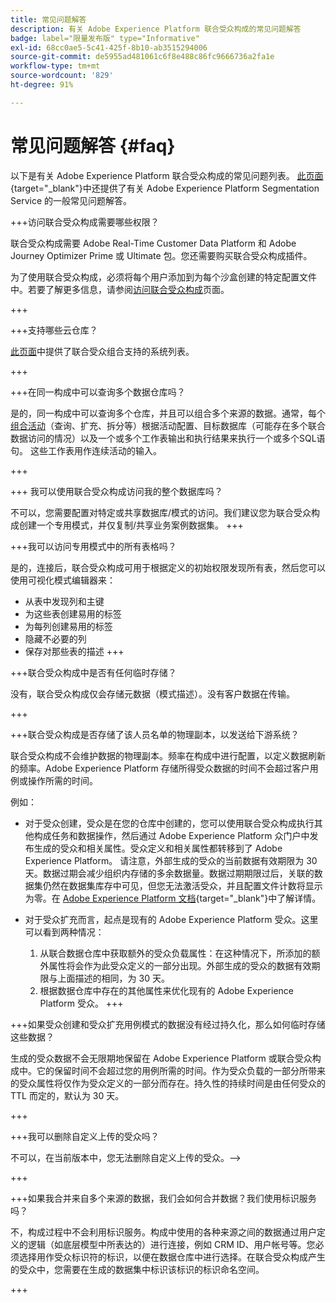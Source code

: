 ```yaml
---
title: 常见问题解答
description: 有关 Adobe Experience Platform 联合受众构成的常见问题解答
badge: label="限量发布版" type="Informative"
exl-id: 68cc0ae5-5c41-425f-8b10-ab3515294006
source-git-commit: de5955ad481061c6f8e488c86fc9666736a2fa1e
workflow-type: tm+mt
source-wordcount: '829'
ht-degree: 91%

---
```


# 常见问题解答 {#faq}

以下是有关 Adobe Experience Platform 联合受众构成的常见问题列表。 [此页面](https://experienceleague.adobe.com/zh-hans/docs/experience-platform/segmentation/faq){target="_blank"}中还提供了有关 Adobe Experience Platform Segmentation Service 的一般常见问题解答。


+++访问联合受众构成需要哪些权限？

联合受众构成需要 Adobe Real-Time Customer Data Platform 和 Adobe Journey Optimizer Prime 或 Ultimate 包。您还需要购买联合受众构成插件。

为了使用联合受众构成，必须将每个用户添加到为每个沙盒创建的特定配置文件中。若要了解更多信息，请参阅[访问联合受众构成](access-prerequisites.md)页面。

+++

+++支持哪些云仓库？

[此页面](../start/access-prerequisites.md#supported-systems)中提供了联合受众组合支持的系统列表。

+++


+++在同一构成中可以查询多个数据仓库吗？

是的，同一构成中可以查询多个仓库，并且可以组合多个来源的数据。通常，每个[组合活动](../compositions/orchestrate-activities.md)（查询、扩充、拆分等）根据活动配置、目标数据库（可能存在多个联合数据访问的情况）以及一个或多个工作表输出和执行结果来执行一个或多个SQL语句。 这些工作表用作连续活动的输入。

+++

+++ 我可以使用联合受众构成访问我的整个数据库吗？

不可以，您需要配置对特定或共享数据库/模式的访问。我们建议您为联合受众构成创建一个专用模式，并仅复制/共享业务案例数据集。
+++

+++我可以访问专用模式中的所有表格吗？

是的，连接后，联合受众构成可用于根据定义的初始权限发现所有表，然后您可以使用可视化模式编辑器来：

* 从表中发现列和主键
* 为这些表创建易用的标签
* 为每列创建易用的标签
* 隐藏不必要的列
* 保存对那些表的描述
+++

+++联合受众构成中是否有任何临时存储？

没有，联合受众构成仅会存储元数据（模式描述）。没有客户数据在传输。<!--The Audience export flow is done directly from Adobe Experience Platform Audience Portal (via [Destination](../connections/destinations.md)) to the customer database. The creation and update flow is done directly from your data warehouse database to Adobe Experience Platform Audience Portal.-->

+++

+++联合受众构成是否存储了该人员名单的物理副本，以发送给下游系统？

联合受众构成不会维护数据的物理副本。频率在构成中进行配置，以定义数据刷新的频率。Adobe Experience Platform 存储所得受众数据的时间不会超过客户用例或操作所需的时间。

例如：

* 对于受众创建，受众是在您的仓库中创建的，您可以使用联合受众构成执行其他构成任务和数据操作，然后通过 Adobe Experience Platform 众门户中发布生成的受众和相关属性。受众定义和相关属性都转移到了 Adobe Experience Platform。
请注意，外部生成的受众的当前数据有效期限为 30 天。数据过期会减少组织内存储的多余数据量。数据过期期限过后，关联的数据集仍然在数据集库存中可见，但您无法激活受众，并且配置文件计数将显示为零。在 [Adobe Experience Platform 文档](https://experienceleague.adobe.com/zh-hans/docs/experience-platform/segmentation/faq#how-long-do-externally-generated-audiences-last-for){target="_blank"}中了解详情。

* 对于受众扩充而言，起点是现有的 Adobe Experience Platform 受众。这里可以看到两种情况：
   1. 从联合数据仓库中获取额外的受众负载属性：在这种情况下，所添加的额外属性将会作为此受众定义的一部分出现。外部生成的受众的数据有效期限与上面描述的相同，为 30 天。
   1. 根据数据仓库中存在的其他属性来优化现有的 Adobe Experience Platform 受众。<!--For example, you have an audience of customers who have shown interest in a particular product on the website for the last two months. You now want to take this audience and further segment it using Federated Audience Composition to only include customers who have a high credit score. The credit score is deemed sensitive and individual credit score data points are not copied over from the data warehouse.-->
+++

+++如果受众创建和受众扩充用例模式的数据没有经过持久化，那么如何临时存储这些数据？

生成的受众数据不会无限期地保留在 Adobe Experience Platform 或联合受众构成中。它的保留时间不会超过您的用例所需的时间。作为受众负载的一部分所带来的受众属性将仅作为受众定义的一部分而存在。持久性的持续时间是由任何受众的 TTL 而定的，默认为 30 天。

+++

+++我可以删除自定义上传的受众吗？

不可以，在当前版本中，您无法删除自定义上传的受众。-->

+++

+++如果我合并来自多个来源的数据，我们会如何合并数据？我们使用标识服务吗？

不，构成过程中不会利用标识服务。构成中使用的各种来源之间的数据通过用户定义的逻辑（如底层模型中所表达的）进行连接，例如 CRM ID、用户帐号等。您必须选择用作受众标识符的标识，以便在数据仓库中进行选择。在联合受众构成产生的受众中，您需要在生成的数据集中标识该标识的标识命名空间。

+++
